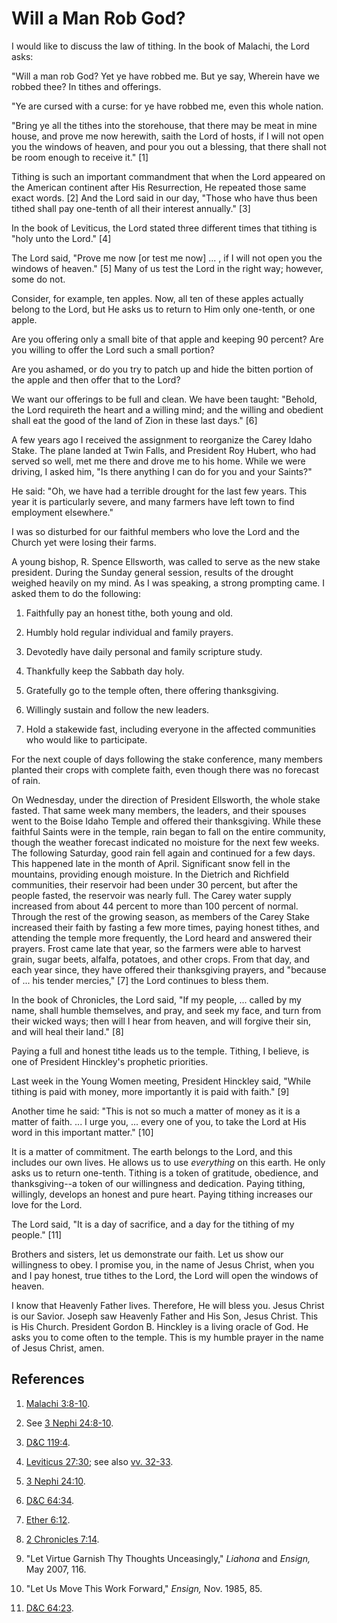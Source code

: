 # Will a Man Rob God?

I would like to discuss the law of tithing. In the book of Malachi, the Lord
asks:

"Will a man rob God? Yet ye have robbed me. But ye say, Wherein have we robbed
thee? In tithes and offerings.

"Ye are cursed with a curse: for ye have robbed me, even this whole nation.

"Bring ye all the tithes into the storehouse, that there may be meat in mine
house, and prove me now herewith, saith the Lord of hosts, if I will not open
you the windows of heaven, and pour you out a blessing, that there shall not
be room enough to receive it." [1]

Tithing is such an important commandment that when the Lord appeared on the
American continent after His Resurrection, He repeated those same exact words.
[2]  And the Lord said in our day, "Those who have thus been tithed shall pay
one-tenth of all their interest annually." [3]

In the book of Leviticus, the Lord stated three different times that tithing
is "holy unto the Lord." [4]

The Lord said, "Prove me now [or test me now] ... , if I will not open you the
windows of heaven." [5]  Many of us test the Lord in the right way; however,
some do not.

Consider, for example, ten apples. Now, all ten of these apples actually
belong to the Lord, but He asks us to return to Him only one-tenth, or one
apple.

Are you offering only a small bite of that apple and keeping 90 percent? Are
you willing to offer the Lord such a small portion?

Are you ashamed, or do you try to patch up and hide the bitten portion of the
apple and then offer that to the Lord?

We want our offerings to be full and clean. We have been taught: "Behold, the
Lord requireth the heart and a willing mind; and the willing and obedient
shall eat the good of the land of Zion in these last days." [6]

A few years ago I received the assignment to reorganize the Carey Idaho Stake.
The plane landed at Twin Falls, and President Roy Hubert, who had served so
well, met me there and drove me to his home. While we were driving, I asked
him, "Is there anything I can do for you and your Saints?"

He said: "Oh, we have had a terrible drought for the last few years. This year
it is particularly severe, and many farmers have left town to find employment
elsewhere."

I was so disturbed for our faithful members who love the Lord and the Church
yet were losing their farms.

A young bishop, R. Spence Ellsworth, was called to serve as the new stake
president. During the Sunday general session, results of the drought weighed
heavily on my mind. As I was speaking, a strong prompting came. I asked them
to do the following:

  1. Faithfully pay an honest tithe, both young and old.

  2. Humbly hold regular individual and family prayers.

  3. Devotedly have daily personal and family scripture study.

  4. Thankfully keep the Sabbath day holy.

  5. Gratefully go to the temple often, there offering thanksgiving.

  6. Willingly sustain and follow the new leaders.

  7. Hold a stakewide fast, including everyone in the affected communities who would like to participate.

For the next couple of days following the stake conference, many members
planted their crops with complete faith, even though there was no forecast of
rain.

On Wednesday, under the direction of President Ellsworth, the whole stake
fasted. That same week many members, the leaders, and their spouses went to
the Boise Idaho Temple and offered their thanksgiving. While these faithful
Saints were in the temple, rain began to fall on the entire community, though
the weather forecast indicated no moisture for the next few weeks. The
following Saturday, good rain fell again and continued for a few days. This
happened late in the month of April. Significant snow fell in the mountains,
providing enough moisture. In the Dietrich and Richfield communities, their
reservoir had been under 30 percent, but after the people fasted, the
reservoir was nearly full. The Carey water supply increased from about 44
percent to more than 100 percent of normal. Through the rest of the growing
season, as members of the Carey Stake increased their faith by fasting a few
more times, paying honest tithes, and attending the temple more frequently,
the Lord heard and answered their prayers. Frost came late that year, so the
farmers were able to harvest grain, sugar beets, alfalfa, potatoes, and other
crops. From that day, and each year since, they have offered their
thanksgiving prayers, and "because of ... his tender mercies," [7]  the Lord
continues to bless them.

In the book of Chronicles, the Lord said, "If my people, ... called by my name,
shall humble themselves, and pray, and seek my face, and turn from their
wicked ways; then will I hear from heaven, and will forgive their sin, and
will heal their land." [8]

Paying a full and honest tithe leads us to the temple. Tithing, I believe, is
one of President Hinckley's prophetic priorities.

Last week in the Young Women meeting, President Hinckley said, "While tithing
is paid with money, more importantly it is paid with faith." [9]

Another time he said: "This is not so much a matter of money as it is a matter
of faith. ... I urge you, ... every one of you, to take the Lord at His word in
this important matter." [10]

It is a matter of commitment. The earth belongs to the Lord, and this includes
our own lives. He allows us to use _everything_ on this earth. He only asks us
to return one-tenth. Tithing is a token of gratitude, obedience, and
thanksgiving--a token of our willingness and dedication. Paying tithing,
willingly, develops an honest and pure heart. Paying tithing increases our
love for the Lord.

The Lord said, "It is a day of sacrifice, and a day for the tithing of my
people." [11]

Brothers and sisters, let us demonstrate our faith. Let us show our
willingness to obey. I promise you, in the name of Jesus Christ, when you and
I pay honest, true tithes to the Lord, the Lord will open the windows of
heaven.

I know that Heavenly Father lives. Therefore, He will bless you. Jesus Christ
is our Savior. Joseph saw Heavenly Father and His Son, Jesus Christ. This is
His Church. President Gordon B. Hinckley is a living oracle of God. He asks
you to come often to the temple. This is my humble prayer in the name of Jesus
Christ, amen.

## References

  1.   [Malachi 3:8-10](https://www.lds.org/scriptures/ot/mal/3.8-10?lang=eng#7).

  2.  See [3 Nephi 24:8-10](https://www.lds.org/scriptures/bofm/3-ne/24.8-10?lang=eng#7).

  3.   [D&amp;C 119:4](https://www.lds.org/scriptures/dc-testament/dc/119.4?lang=eng#3).

  4.   [Leviticus 27:30](https://www.lds.org/scriptures/ot/lev/27.30?lang=eng#29); see also [vv. 32-33](https://www.lds.org/scriptures/ot/lev/27.32-33?lang=eng#31).

  5.   [3 Nephi 24:10](https://www.lds.org/scriptures/bofm/3-ne/24.10?lang=eng#9).

  6.   [D&amp;C 64:34](https://www.lds.org/scriptures/dc-testament/dc/64.34?lang=eng#33).

  7.   [Ether 6:12](https://www.lds.org/scriptures/bofm/ether/6.12?lang=eng#11).

  8.   [2 Chronicles 7:14](https://www.lds.org/scriptures/ot/2-chr/7.14?lang=eng#13).

  9.  "Let Virtue Garnish Thy Thoughts Unceasingly," _Liahona_ and _Ensign,_ May 2007, 116.

  10.  "Let Us Move This Work Forward," _Ensign,_ Nov. 1985, 85.

  11.   [D&amp;C 64:23](https://www.lds.org/scriptures/dc-testament/dc/64.23?lang=eng#22).

